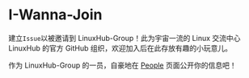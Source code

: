 # I-Wanna-Join

建立`Issue`以被邀请到 LinuxHub-Group！此为宇宙一流的 Linux 交流中心 LinuxHub 的官方 GitHub 组织，欢迎加入后在此存放有趣的小玩意儿。

作为 LinuxHub-Group 的一员，自豪地在 [People](https://github.com/orgs/LinuxHub-Group/people) 页面公开你的信息吧！
